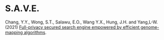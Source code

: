 # S.A.V.E.
Chang, Y.Y., Wong, S.T., Salawu, E.O., Wang Y.X., Hung, J.H. and Yang,L-W. (2021) [Full-privacy secured search engine empowered by efficient genome-mapping algorithms](https://arxiv.org/abs/2201.00696).
